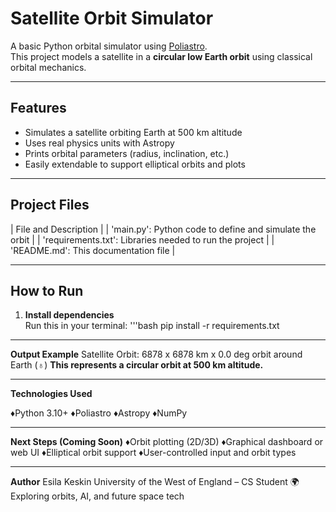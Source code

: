 # Satellite Orbit Simulator

A basic Python orbital simulator using [Poliastro](https://www.poliastro.space/).  
This project models a satellite in a **circular low Earth orbit** using classical orbital mechanics.

---

##  Features

- Simulates a satellite orbiting Earth at 500 km altitude
- Uses real physics units with Astropy
- Prints orbital parameters (radius, inclination, etc.)
- Easily extendable to support elliptical orbits and plots

---

##  Project Files

| File and Description |
| 'main.py': Python code to define and simulate the orbit |
| 'requirements.txt': Libraries needed to run the project |
| 'README.md': This documentation file |

---

## How to Run

1. **Install dependencies**  
   Run this in your terminal:
   '''bash
   pip install -r requirements.txt
   
---
   
**Output Example**
Satellite Orbit:
6878 x 6878 km x 0.0 deg orbit around Earth (♁)
**This represents a circular orbit at 500 km altitude.**

---

**Technologies Used**

♦Python 3.10+
♦Poliastro
♦Astropy
♦NumPy

---

**Next Steps (Coming Soon)**
♦Orbit plotting (2D/3D)
♦Graphical dashboard or web UI
♦Elliptical orbit support
♦User-controlled input and orbit types

---

**Author**
Esila Keskin
University of the West of England – CS Student
🌍 Exploring orbits, AI, and future space tech
